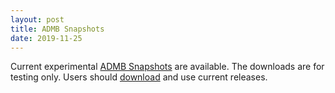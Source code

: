 ```yaml
---
layout: post
title: ADMB Snapshots
date: 2019-11-25
---
```


Current experimental [ADMB Snapshots](http://buildbot.admb-project.org/) are available.  The downloads are for testing only.  Users should [download](http://www.admb-project.org/downloads/) and use current releases.
